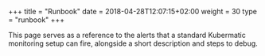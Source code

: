 +++
title = "Runbook"
date = 2018-04-28T12:07:15+02:00
weight = 30
type = "runbook"
+++

This page serves as a reference to the alerts that a standard Kubermatic monitoring setup can fire, alongside a short description and steps to debug.
